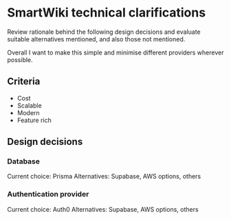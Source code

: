 # SmartWiki technical clarifications
Review rationale behind the following design decisions and evaluate suitable alternatives mentioned, and also those not mentioned. 

Overall I want to make this simple and minimise different providers wherever possible.

## Criteria
- Cost
- Scalable
- Modern
- Feature rich

## Design decisions

### Database
Current choice: Prisma
Alternatives: Supabase, AWS options, others

### Authentication provider
Current choice: Auth0 
Alternatives: Supabase, AWS options, others